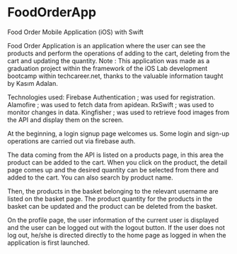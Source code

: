 # FoodOrderApp
Food Order Mobile Application (iOS) with Swift

Food Order Application is an application where the user can see the products and perform the operations of adding to the cart, deleting from the cart and updating the quantity.
Note : This application was made as a graduation project within the framework of the iOS Lab development bootcamp within techcareer.net, thanks to the valuable information taught by Kasım Adalan.

Technologies used:
Firebase Authentication ; was used for registration.
Alamofire ; was used to fetch data from apidean.
RxSwift ; was used to monitor changes in data.
Kingfisher ; was used to retrieve food images from the API and display them on the screen.

At the beginning, a login signup page welcomes us. Some login and sign-up operations are carried out via firebase auth.

 The data coming from the API is listed on a products page, in this area the product can be added to the cart. When you click on the product, the detail page comes up and the desired quantity can be selected from there and added to the cart. You can also search by product name.

Then, the products in the basket belonging to the relevant username are listed on the basket page. The product quantity for the products in the basket can be updated and the product can be deleted from the basket.

On the profile page, the user information of the current user is displayed and the user can be logged out with the logout button. If the user does not log out, he/she is directed directly to the home page as logged in when the application is first launched.
